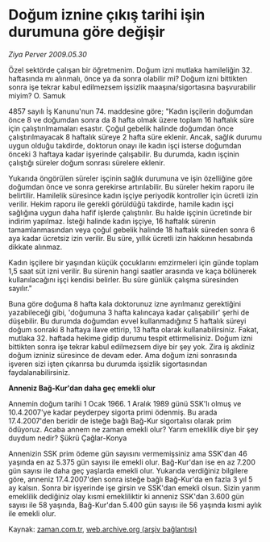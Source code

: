 # Doğum iznine çıkış tarihi işin durumuna göre değişir

*Ziya Perver 2009.05.30*

<tr><td class="metin" colspan="2" style="padding-top: 20px; padding-left: 5px; padding-right: 10px;">Özel sektörde çalışan bir öğretmenim. Doğum izni mutlaka hamileliğin 32. haftasında mı alınmalı, önce ya da sonra olabilir mi? Doğum izni bittikten sonra işe tekrar kabul edilmezsem işsizlik maaşına/sigortasına başvurabilir miyim? O. Samuk</td></tr><tr><td class="metin" colspan="2" style="padding-top: 20px; padding-left: 5px; padding-right: 10px;"><p>4857 sayılı İş Kanunu'nun 74. maddesine göre; "Kadın işçilerin doğumdan önce 8 ve doğumdan sonra da 8 hafta olmak üzere toplam 16 haftalık süre için çalıştırılmamaları esastır. Çoğul gebelik halinde doğumdan önce çalıştırılmayacak 8 haftalık süreye 2 hafta süre eklenir. Ancak, sağlık durumu uygun olduğu takdirde, doktorun onayı ile kadın işçi isterse doğumdan önceki 3 haftaya kadar işyerinde çalışabilir. Bu durumda, kadın işçinin çalıştığı süreler doğum sonrası sürelere eklenir.
<p>Yukarıda öngörülen süreler işçinin sağlık durumuna ve işin özelliğine göre doğumdan önce ve sonra gerekirse artırılabilir. Bu süreler hekim raporu ile belirtilir. Hamilelik süresince kadın işçiye periyodik kontroller için ücretli izin verilir. Hekim raporu ile gerekli görüldüğü takdirde, hamile kadın işçi sağlığına uygun daha hafif işlerde çalıştırılır. Bu halde işçinin ücretinde bir indirim yapılmaz. İsteği halinde kadın işçiye, 16 haftalık sürenin tamamlanmasından veya çoğul gebelik halinde 18 haftalık süreden sonra 6 aya kadar ücretsiz izin verilir. Bu süre, yıllık ücretli izin hakkının hesabında dikkate alınmaz.
<p>Kadın işçilere bir yaşından küçük çocuklarını emzirmeleri için günde toplam 1,5 saat süt izni verilir. Bu sürenin hangi saatler arasında ve kaça bölünerek kullanılacağını işçi kendisi belirler. Bu süre günlük çalışma süresinden sayılır."
<p>Buna göre doğuma 8 hafta kala doktorunuz izne ayrılmanız gerektiğini yazabileceği gibi, 'doğumuna 3 hafta kalıncaya kadar çalışabilir' şerhi de düşebilir. Bu durumda doğumdan evvel kullanmadığınız 5 haftalık süreyi doğum sonraki 8 haftaya ilave ettirip, 13 hafta olarak kullanabilirsiniz. Fakat, mutlaka 32. haftada hekime gidip durumu tespit ettirmelisiniz. Doğum izni bittikten sonra işe tekrar kabul edilmezsem diye bir şey yok. Zira iş akdiniz doğum izniniz süresince de devam eder. Ama doğum izni sonrasında işveren sizi işten çıkarırsa bu durumda işsizlik sigortasından faydalanabilirsiniz. 
<p>
<p><b>Anneniz Bağ-Kur'dan daha geç emekli olur</b>
<p>
<p>Annemin doğum tarihi 1 Ocak 1966. 1 Aralık 1989 günü SSK'lı olmuş ve 10.4.2007'ye kadar peyderpey sigorta primi ödenmiş. Bu arada 17.4.2007'den beridir de isteğe bağlı Bağ-Kur sigortalısı olarak prim ödüyoruz. Acaba annem ne zaman emekli olur? Yarım emeklilik diye bir şey duydum nedir? Şükrü Çağlar-Konya
<p>Annenizin SSK prim ödeme gün sayısını vermemişsiniz ama SSK'dan 46 yaşında en az 5.375 gün sayısı ile emekli olur. Bağ-Kur'dan ise en az 7.200 gün sayısı ile daha geç yaşlarda emekli olur. Yukarıda verdiğiniz bilgilere göre, anneniz 17.4.2007'den sonra isteğe bağlı Bağ-Kur'da en fazla 3 yıl 5 ay kalsın. Sonra bir işyerinde işe girsin ve SSK'dan emekli olsun. Sizin yarım emeklilik dediğiniz olay kısmi emekliliktir ki anneniz SSK'dan 3.600 gün sayısı ile 58 yaşında, Bağ-Kur'dan 5.400 gün sayısı ile 56 yaşında kısmi aylık ile emekli olur.<br/></p></p></p></p></p></p></p></p></p></td></tr>

Kaynak: [zaman.com.tr](http://zaman.com.tr/yazar.do?yazino=853320), [web.archive.org (arşiv bağlantısı)](http://web.archive.org/web/20090531102543/http://www.zaman.com.tr:80/yazar.do?yazino=853320)

